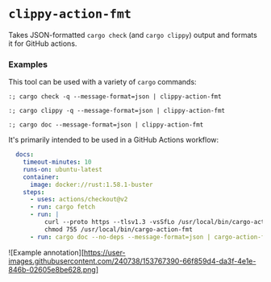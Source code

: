 # `clippy-action-fmt`

Takes JSON-formatted `cargo check` (and `cargo clippy`) output and formats it for GitHub actions.

### Examples

This tool can be used with a variety of `cargo` commands:

```shell
:; cargo check -q --message-format=json | clippy-action-fmt
```

```shell
:; cargo clippy -q --message-format=json | clippy-action-fmt
```

```shell
:; cargo doc --message-format=json | clippy-action-fmt
```

It's primarily intended to be used in a GitHub Actions workflow:

```yaml
  docs:
    timeout-minutes: 10
    runs-on: ubuntu-latest
    container:
      image: docker://rust:1.58.1-buster
    steps:
      - uses: actions/checkout@v2
      - run: cargo fetch
      - run: |
          curl --proto https --tlsv1.3 -vsSfLo /usr/local/bin/cargo-action-fmt "https://github.com/olix0r/cargo-action-fmt/releases/download/release%2F${CARGO_ACTION_FMT_VERSION}/cargo-action-fmt-x86_64-unknown-linux-gnu"
          chmod 755 /usr/local/bin/cargo-action-fmt
      - run: cargo doc --no-deps --message-format=json | cargo-action-fmt
```

![Example annotation][https://user-images.githubusercontent.com/240738/153767390-66f859d4-da3f-4e1e-846b-02605e8be628.png]
